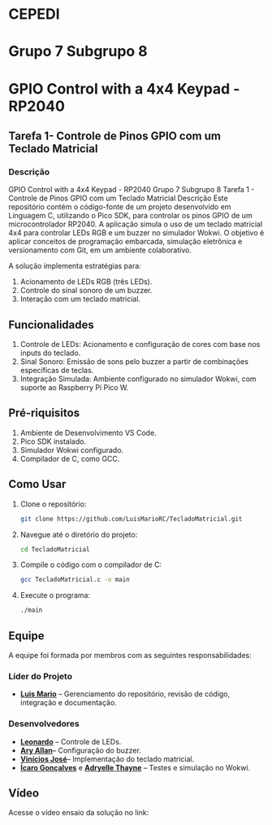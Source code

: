 # CEPEDI

# Grupo 7 Subgrupo 8

# GPIO Control with a 4x4 Keypad - RP2040

## Tarefa 1- Controle de Pinos GPIO com um Teclado Matricial

### Descrição

GPIO Control with a 4x4 Keypad - RP2040
Grupo 7 Subgrupo 8
Tarefa 1 - Controle de Pinos GPIO com um Teclado Matricial
Descrição
Este repositório contém o código-fonte de um projeto desenvolvido em Linguagem C, utilizando o Pico SDK, para controlar os pinos GPIO de um microcontrolador RP2040. A aplicação simula o uso de um teclado matricial 4x4 para controlar LEDs RGB e um buzzer no simulador Wokwi. O objetivo é aplicar conceitos de programação embarcada, simulação eletrônica e versionamento com Git, em um ambiente colaborativo.

A solução implementa estratégias para:

1. Acionamento de LEDs RGB (três LEDs).
2. Controle do sinal sonoro de um buzzer.
3. Interação com um teclado matricial.

## Funcionalidades

1. Controle de LEDs: Acionamento e configuração de cores com base nos inputs do teclado.
2. Sinal Sonoro: Emissão de sons pelo buzzer a partir de combinações específicas de teclas.
3. Integração Simulada: Ambiente configurado no simulador Wokwi, com suporte ao Raspberry Pi Pico W.

## Pré-riquisitos

1. Ambiente de Desenvolvimento VS Code.
2. Pico SDK instalado.
3. Simulador Wokwi configurado.
4. Compilador de C, como GCC.

## Como Usar

1. Clone o repositório:

    ```bash
    git clone https://github.com/LuisMarioRC/TecladoMatricial.git
    ```

2. Navegue até o diretório do projeto:

    ```bash
    cd TecladoMatricial
    ```

3. Compile o código com o compilador de C:

    ```bash
    gcc TecladoMatricial.c -o main
    ```

4. Execute o programa:

    ```bash
    ./main
    ```

## Equipe

A equipe foi formada por membros com as seguintes responsabilidades:

### Líder do Projeto

- <b><a href="https://github.com/LuisMarioRC">Luis Mario</a></b> – Gerenciamento do repositório, revisão de código, integração e documentação.

### Desenvolvedores

- <b><a href="https://github.com/LeonardoGermano">Leonardo</a></b> – Controle de LEDs.
- <b><a href="https://github.com/koda159">Ary Allan</a></b>– Configuração do buzzer.
- <b><a href="https://github.com/vinicius-bash">Vinícios José</a></b>– Implementação do teclado matricial.
- <b><a href="https://github.com/icarosg">Ícaro Gonçalves</a></b> e <b><a href="https://github.com/M00NCX"> Adryelle Thayne</a></b> – Testes e simulação no Wokwi.

## Vídeo

Acesse o vídeo ensaio da solução no link: 
